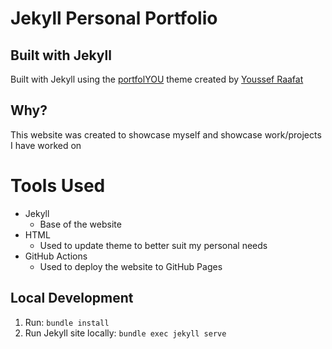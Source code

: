 # Jekyll Personal Portfolio

## Built with Jekyll
Built with Jekyll using the [portfolYOU](https://github.com/YoussefRaafatNasry/portfolYOU) theme created by [Youssef Raafat](https://github.com/YoussefRaafatNasry)


## Why?
This website was created to showcase myself and showcase work/projects I have worked on

# Tools Used
- Jekyll
  - Base of the website
- HTML
  - Used to update theme to better suit my personal needs
- GitHub Actions
  - Used to deploy the website to GitHub Pages

## Local Development
1. Run: `bundle install`
2. Run Jekyll site locally: `bundle exec jekyll serve`
